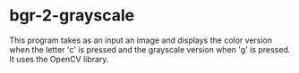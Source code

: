 # bgr-2-grayscale
This program takes as an input an image and displays the color version when the letter 'c' is pressed and the grayscale version when 'g' is pressed. It uses the OpenCV library.

